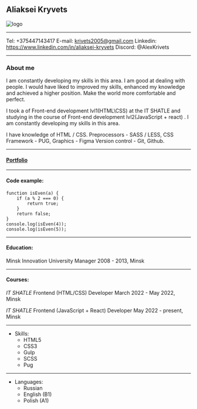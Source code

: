 ## Aliaksei Kryvets

![logo](https://alexkrivets.github.io/resume/assets/img/avatar1.jpg)

---

Tel: +375447143417
E-mail: krivets2005@gmail.com
Linkedin: https://www.linkedin.com/in/aliaksei-kryvets
Discord: @AlexKrivets

---

### About me

I am constantly developing my skills in this area. I am good at dealing with people. I would have liked to improved my skills, enhanced my knowledge and achieved a higher position. Make the world more comfortable and perfect.

I took a of Front-end development lvl1(HTML\CSS) at the IT SHATLE and studying in the course of Front-end development lvl2(JavaScript + react) . I am constantly developing my skills in this area.

I have knowledge of HTML / CSS. Preprocessors - SASS / LESS, CSS Framework - PUG, Graphics - Figma Version control - Git, Github.

---

#### [Portfolio](https://alexkrivets.github.io/Portfolio/build/)

---

#### Сode example:

```
function isEven(a) {
    if (a % 2 === 0) {
        return true;
    }
    return false;
}
console.log(isEven(4));
console.log(isEven(5));
```

---

#### Education:

Minsk Innovation University
Manager
2008 - 2013, Minsk

---

#### Courses:

_IT SHATLE_
Frontend (HTML/CSS) Developer
March 2022 - May 2022, Minsk

_IT SHATLE_
Frontend (JavaScript + React) Developer
May 2022 - present, Minsk

---

- Skills:
  - HTML5
  - CSS3
  - Gulp
  - SCSS
  - Pug

---

- Languages:
  - Russian
  - English (B1)
  - Polish (A1)
